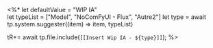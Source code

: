  
 <%*
let defaultValue = "WIP IA"  
let typeList = ["Model", "NoComFyUI - Flux", "Autre2"]
let type = await tp.system.suggester((item) => item, typeList)

tR+= await tp.file.include(`[[Insert Wip IA - ${type}]]`);
%>
